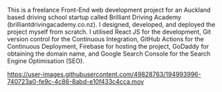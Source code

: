 This is a freelance Front-End web development project for an Auckland based driving school startup called Brilliant Driving Academy (brilliantdrivingacademy.co.nz). I designed, developed, and deployed the project myself from scratch. I utilised React JS for the development, Git version control for the Continuous Integration, GitHub Actions for the Continuous Deployment, Firebase for hosting the project, GoDaddy for obtaining the domain name, and Google Search Console for the Search Engine Optimisation (SEO).

https://user-images.githubusercontent.com/49828763/194993996-740723a0-fe9c-4c86-8abd-e10f433c4cca.mov

